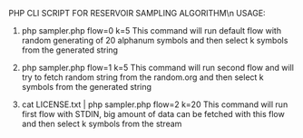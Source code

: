 PHP CLI SCRIPT FOR RESERVOIR SAMPLING ALGORITHM\n
USAGE:
1) php sampler.php flow=0 k=5
This command will run default flow with random generating of 20 alphanum symbols and then select k symbols from the generated string

2) php sampler.php flow=1 k=5
This command will run second flow and will try to fetch random string from the random.org and then select k symbols from the generated string

3) cat LICENSE.txt | php sampler.php flow=2 k=20
This command will run first flow with STDIN, big amount of data can be fetched with this flow and then select k symbols from the stream

